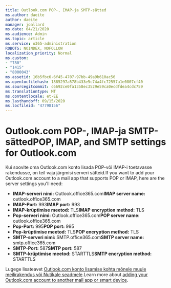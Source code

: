 ```yaml
---
title: Outlook.com POP-, IMAP-ja SMTP-sätted
ms.author: daeite
author: daeite
manager: joallard
ms.date: 04/21/2020
ms.audience: Admin
ms.topic: article
ms.service: o365-administration
ROBOTS: NOINDEX, NOFOLLOW
localization_priority: Normal
ms.custom:
- "780"
- "1415"
- "8000043"
ms.assetid: 16b5fbc6-6f45-4707-97bb-49a9b610ac56
ms.openlocfilehash: 1885297a578b433e5c74a4fc72557a1e0807cf40
ms.sourcegitcommit: c6692ce0fa1358ec3529e59ca0ecdfdea4cdc759
ms.translationtype: MT
ms.contentlocale: et-EE
ms.lasthandoff: 09/15/2020
ms.locfileid: "47798156"
---
```

# <a name="pop-imap-and-smtp-settings-for-outlookcom"></a><span data-ttu-id="cc16a-102">Outlook.com POP-, IMAP-ja SMTP-sätted</span><span class="sxs-lookup"><span data-stu-id="cc16a-102">POP, IMAP, and SMTP settings for Outlook.com</span></span>

<span data-ttu-id="cc16a-103">Kui soovite oma Outlook.com konto lisada POP-või IMAP-i toetavasse rakendusse, on teil vaja järgmisi serveri sätteid.</span><span class="sxs-lookup"><span data-stu-id="cc16a-103">If you want to add your Outlook.com account to a mail app that supports POP or IMAP, here are the server settings you'll need:</span></span>
  
- <span data-ttu-id="cc16a-104">**IMAP-serveri nimi:** Outlook.office365.com</span><span class="sxs-lookup"><span data-stu-id="cc16a-104">**IMAP server name:** outlook.office365.com</span></span>
- <span data-ttu-id="cc16a-105">**IMAP-Port:** 993</span><span class="sxs-lookup"><span data-stu-id="cc16a-105">**IMAP port:** 993</span></span>
- <span data-ttu-id="cc16a-106">**IMAP-krüptimise meetod:** TLS</span><span class="sxs-lookup"><span data-stu-id="cc16a-106">**IMAP encryption method:** TLS</span></span>
- <span data-ttu-id="cc16a-107">**Pop-serveri nimi:** Outlook.office365.com</span><span class="sxs-lookup"><span data-stu-id="cc16a-107">**POP server name:** outlook.office365.com</span></span>  
- <span data-ttu-id="cc16a-108">**Pop-Port:** 995</span><span class="sxs-lookup"><span data-stu-id="cc16a-108">**POP port:** 995</span></span>  
- <span data-ttu-id="cc16a-109">**Pop-krüptimise meetod:** TLS</span><span class="sxs-lookup"><span data-stu-id="cc16a-109">**POP encryption method:** TLS</span></span>  
- <span data-ttu-id="cc16a-110">**SMTP-serveri nimi:** SMTP.office365.com</span><span class="sxs-lookup"><span data-stu-id="cc16a-110">**SMTP server name:** smtp.office365.com</span></span>
- <span data-ttu-id="cc16a-111">**SMTP-Port:** 587</span><span class="sxs-lookup"><span data-stu-id="cc16a-111">**SMTP port:** 587</span></span>
- <span data-ttu-id="cc16a-112">**SMTP-krüptimise meetod:** STARTTLS</span><span class="sxs-lookup"><span data-stu-id="cc16a-112">**SMTP encryption method:** STARTTLS</span></span>

<span data-ttu-id="cc16a-113">Lugege lisateavet [Outlook.com konto lisamise kohta mõnele muule meilirakendus või Nutikale seadmele](https://support.office.com/article/73f3b178-0009-41ae-aab1-87b80fa94970?wt.mc_id=Office_Outlook_com_Alchemy).</span><span class="sxs-lookup"><span data-stu-id="cc16a-113">Learn more about [adding your Outlook.com account to another mail app or smart device](https://support.office.com/article/73f3b178-0009-41ae-aab1-87b80fa94970?wt.mc_id=Office_Outlook_com_Alchemy).</span></span>